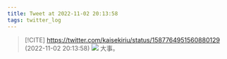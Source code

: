 ```yaml
---
title: Tweet at 2022-11-02 20:13:58
tags: twitter_log
---
```


> [!CITE] https://twitter.com/kaisekiriu/status/1587764951560880129 (2022-11-02 20:13:58)
> ![](https://twitter.com/kaisekiriu/status/1587764951560880129)
> 大事。
